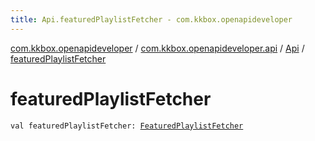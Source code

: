 ```yaml
---
title: Api.featuredPlaylistFetcher - com.kkbox.openapideveloper
---
```


[com.kkbox.openapideveloper](../../index.html) / [com.kkbox.openapideveloper.api](../index.html) / [Api](index.html) / [featuredPlaylistFetcher](.)

# featuredPlaylistFetcher

`val featuredPlaylistFetcher: `[`FeaturedPlaylistFetcher`](../-featured-playlist-fetcher/index.html)